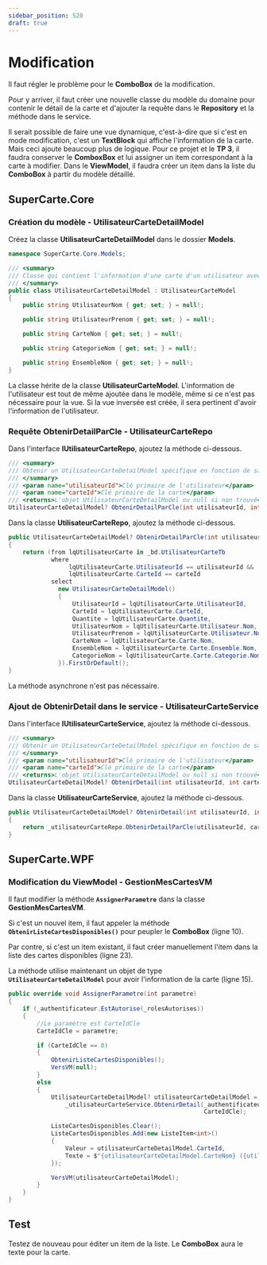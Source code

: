 ```yaml
---
sidebar_position: 520
draft: true
---
```


# Modification

Il faut régler le problème pour le **ComboBox** de la modification.

Pour y arriver, il faut créer une nouvelle classe du modèle du domaine pour contenir le détail de la carte et d'ajouter la requête dans le **Repository** et la méthode dans le service.

Il serait possible de faire une vue dynamique, c'est-à-dire que si c'est en mode modification, c'est un **TextBlock** qui affiche l'information de la carte. Mais ceci ajoute beaucoup plus de logique. Pour ce projet et le **TP 3**, il faudra conserver le **ComboxBox** et lui assigner un item correspondant à la carte à modifier. Dans le **ViewModel**, il faudra créer un item dans la liste du **ComboBox** à partir du modèle détaillé. 

## SuperCarte.Core

### Création du modèle - UtilisateurCarteDetailModel

Créez la classe **UtilisateurCarteDetailModel** dans le dossier **Models**.

```csharp showLineNumbers
namespace SuperCarte.Core.Models;

/// <summary>
/// Classe qui contient l'information d'une carte d'un utilisateur avec le détail de ses clés étrangères
/// </summary>
public class UtilisateurCarteDetailModel : UtilisateurCarteModel
{
    public string UtilisateurNom { get; set; } = null!;

    public string UtilisateurPrenom { get; set; } = null!;

    public string CarteNom { get; set; } = null!;

    public string CategorieNom { get; set; } = null!;

    public string EnsembleNom { get; set; } = null!;
}
```

La classe hérite de la classe **UtilisateurCarteModel**. L'information de l'utilisateur est tout de même ajoutée dans le modèle, même si ce n'est pas nécessaire pour la vue. Si la vue inversée est créée, il sera pertinent d'avoir l'information de l'utilisateur.

### Requête ObtenirDetailParCle - UtilisateurCarteRepo

Dans l'interface **IUtilisateurCarteRepo**, ajoutez la méthode ci-dessous.

```csharp showLineNumbers
/// <summary>
/// Obtenir un UtilisateurCarteDetailModel spécifique en fonction de sa clé primaire.
/// </summary>
/// <param name="utilisateurId">Clé primaire de l'utilisateur</param>
/// <param name="carteId">Clé primaire de la carte</param>
/// <returns>L'objet UtilisateurCarteDetailModel ou null si non trouvé</returns>
UtilisateurCarteDetailModel? ObtenirDetailParCle(int utilisateurId, int carteId);
```

Dans la classe **UtilisateurCarteRepo**, ajoutez la méthode ci-dessous.

```csharp showLineNumbers
public UtilisateurCarteDetailModel? ObtenirDetailParCle(int utilisateurId, int carteId)
{
    return (from lqUtilisateurCarte in _bd.UtilisateurCarteTb
            where
                 lqUtilisateurCarte.UtilisateurId == utilisateurId &&
                 lqUtilisateurCarte.CarteId == carteId
            select
              new UtilisateurCarteDetailModel()
              {
                  UtilisateurId = lqUtilisateurCarte.UtilisateurId,
                  CarteId = lqUtilisateurCarte.CarteId,
                  Quantite = lqUtilisateurCarte.Quantite,
                  UtilisateurNom = lqUtilisateurCarte.Utilisateur.Nom,
                  UtilisateurPrenom = lqUtilisateurCarte.Utilisateur.Nom,
                  CarteNom = lqUtilisateurCarte.Carte.Nom,
                  EnsembleNom = lqUtilisateurCarte.Carte.Ensemble.Nom,
                  CategorieNom = lqUtilisateurCarte.Carte.Categorie.Nom
              }).FirstOrDefault();
}
```

La méthode asynchrone n'est pas nécessaire.

### Ajout de ObtenirDetail dans le service - UtilisateurCarteService

Dans l'interface **IUtilisateurCarteService**, ajoutez la méthode ci-dessous.

```csharp showLineNumbers
/// <summary>
/// Obtenir un UtilisateurCarteDetailModel spécifique en fonction de sa clé primaire.
/// </summary>
/// <param name="utilisateurId">Clé primaire de l'utilisateur</param>
/// <param name="carteId">Clé primaire de la carte</param>
/// <returns>L'objet UtilisateurCarteDetailModel ou null si non trouvé</returns>
UtilisateurCarteDetailModel? ObtenirDetail(int utilisateurId, int carteId);
```

Dans la classe **UtilisateurCarteService**, ajoutez la méthode ci-dessous.

```csharp showLineNumbers
public UtilisateurCarteDetailModel? ObtenirDetail(int utilisateurId, int carteId)
{
    return _utilisateurCarteRepo.ObtenirDetailParCle(utilisateurId, carteId);        
}
```

## SuperCarte.WPF

### Modification du ViewModel - GestionMesCartesVM

Il faut modifier la méthode **`AssignerParametre`** dans la classe **GestionMesCartesVM**.

Si c'est un nouvel item, il faut appeler la méthode **`ObtenirListeCartesDisponibles()`** pour peupler le **ComboBox** (ligne 10).

Par contre, si c'est un item existant, il faut créer manuellement l'item dans la liste des cartes disponibles (ligne 23).

La méthode utilise maintenant un objet de type **`UtilisateurCarteDetailModel`** pour avoir l'information de la carte (ligne 15).

```csharp showLineNumbers
public override void AssignerParametre(int parametre)
{
    if (_authentificateur.EstAutorise(_rolesAutorises))
    {
        //Le paramètre est CarteIdCle
        CarteIdCle = parametre;                        

        if (CarteIdCle == 0)
        {
            ObtenirListeCartesDisponibles();
            VersVM(null);
        }
        else
        {
            UtilisateurCarteDetailModel? utilisateurCarteDetailModel =
                _utilisateurCarteService.ObtenirDetail(_authentificateur.UtilisateurAuthentifie!.UtilisateurId,
                                                       CarteIdCle);

            ListeCartesDisponibles.Clear();
            ListeCartesDisponibles.Add(new ListeItem<int>()
            {
                Valeur = utilisateurCarteDetailModel.CarteId,
                Texte = $"{utilisateurCarteDetailModel.CarteNom} ({utilisateurCarteDetailModel.CategorieNom}) ({utilisateurCarteDetailModel.EnsembleNom})"
            });

            VersVM(utilisateurCarteDetailModel);
        }                        
    }
}
```

## Test

Testez de nouveau pour éditer un item de la liste. Le **ComboBox** aura le texte pour la carte.

